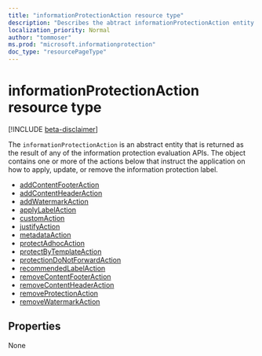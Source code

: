 ```yaml
---
title: "informationProtectionAction resource type"
description: "Describes the abtract informationProtectionAction entity."
localization_priority: Normal
author: "tommoser"
ms.prod: "microsoft.informationprotection"
doc_type: "resourcePageType"
---
```


# informationProtectionAction resource type

[!INCLUDE [beta-disclaimer](../../includes/beta-disclaimer.md)]

The `informationProtectionAction` is an abstract entity that is returned as the result of any of the information protection evaluation APIs. The object contains one or more of the actions below that instruct the application on how to apply, update, or remove the information protection label. 

* [addContentFooterAction](../resources/addContentFooterAction.md)
* [addContentHeaderAction](../resources/addContentHeaderAction.md)
* [addWatermarkAction](../resources/addWatermarkAction.md)
* [applyLabelAction](../resources/applyLabelAction.md)
* [customAction](../resources/customaction.md)
* [justifyAction](../resources/justifyAction.md)
* [metadataAction](../resources/metadataAction.md)
* [protectAdhocAction](../resources/protectAdhocAction.md)
* [protectByTemplateAction](../resources/protectByTemplateAction.md)
* [protectionDoNotForwardAction](../resources/protectDoNotForwardAction.md)
* [recommendedLabelAction](../resources/recommendedLabelAction.md)
* [removeContentFooterAction](../resources/removeContentFooterAction.md)
* [removeContentHeaderAction](../resources/removeContentHeaderAction.md)
* [removeProtectionAction](../resources/removeProtectionAction.md)
* [removeWatermarkAction](../resources/removeWatermarkAction.md)

## Properties

None

<!-- uuid: 16cd6b66-4b1a-43a1-adaf-3a886856ed98
2019-02-04 14:57:30 UTC -->
<!-- {
  "type": "#page.annotation",
  "description": "informationProtectionAction resource",
  "keywords": "",
  "section": "documentation",
  "tocPath": ""
}-->